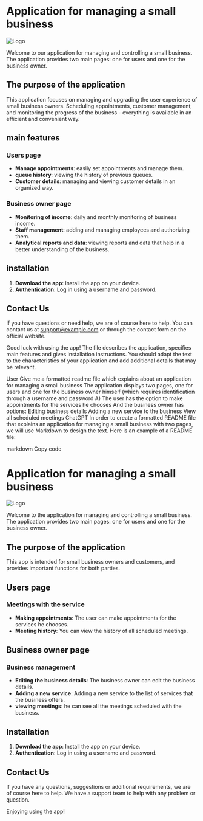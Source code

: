 # Application for managing a small business

![Logo](link/to/logo.png)

Welcome to our application for managing and controlling a small business. The application provides two main pages: one for users and one for the business owner.

## The purpose of the application

This application focuses on managing and upgrading the user experience of small business owners. Scheduling appointments, customer management, and monitoring the progress of the business - everything is available in an efficient and convenient way.

## main features

### Users page

- **Manage appointments**: easily set appointments and manage them.
- **queue history**: viewing the history of previous queues.
- **Customer details**: managing and viewing customer details in an organized way.

### Business owner page

- **Monitoring of income**: daily and monthly monitoring of business income.
- **Staff management**: adding and managing employees and authorizing them.
- **Analytical reports and data**: viewing reports and data that help in a better understanding of the business.

## installation

1. **Download the app**: Install the app on your device.
2. **Authentication**: Log in using a username and password.

## Contact Us

If you have questions or need help, we are of course here to help. You can contact us at support@example.com or through the contact form on the official website.

Good luck with using the app!
The file describes the application, specifies main features and gives installation instructions. You should adapt the text to the characteristics of your application and add additional details that may be relevant.




User
Give me a formatted readme file
which explains about an application for managing a small business
The application displays two pages, one for users and one for the business owner himself (which requires identification through a username and password
A)
The user has the option to make appointments for the services he chooses
And the business owner has options:
Editing business details
Adding a new service to the business
View all scheduled meetings
ChatGPT
In order to create a formatted README file that explains an application for managing a small business with two pages, we will use Markdown to design the text. Here is an example of a README file:

markdown
Copy code
# Application for managing a small business

![Logo](link/to/logo.png)

Welcome to the application for managing and controlling a small business. The application provides two main pages: one for users and one for the business owner.

## The purpose of the application

This app is intended for small business owners and customers, and provides important functions for both parties.

## Users page

### Meetings with the service

- **Making appointments**: The user can make appointments for the services he chooses.
- **Meeting history**: You can view the history of all scheduled meetings.

## Business owner page

### Business management

- **Editing the business details**: The business owner can edit the business details.
- **Adding a new service**: Adding a new service to the list of services that the business offers.
- **viewing meetings**: he can see all the meetings scheduled with the business.

## Installation

1. **Download the app**: Install the app on your device.
2. **Authentication**: Log in using a username and password.

## Contact Us

If you have any questions, suggestions or additional requirements, we are of course here to help. We have a support team to help with any problem or question.

Enjoying using the app!
